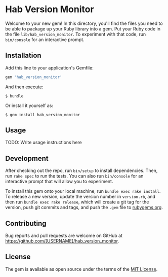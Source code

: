 # Hab Version Monitor

Welcome to your new gem! In this directory, you'll find the files you need to be able to package up your Ruby library into a gem. Put your Ruby code in the file `lib/hab_version_monitor`. To experiment with that code, run `bin/console` for an interactive prompt.


## Installation

Add this line to your application's Gemfile:

```ruby
gem 'hab_version_monitor'
```

And then execute:

    $ bundle

Or install it yourself as:

    $ gem install hab_version_monitor

## Usage

TODO: Write usage instructions here

## Development

After checking out the repo, run `bin/setup` to install dependencies. Then, run `rake spec` to run the tests. You can also run `bin/console` for an interactive prompt that will allow you to experiment.

To install this gem onto your local machine, run `bundle exec rake install`. To release a new version, update the version number in `version.rb`, and then run `bundle exec rake release`, which will create a git tag for the version, push git commits and tags, and push the `.gem` file to [rubygems.org](https://rubygems.org).

## Contributing

Bug reports and pull requests are welcome on GitHub at https://github.com/[USERNAME]/hab_version_monitor.

## License

The gem is available as open source under the terms of the [MIT License](https://opensource.org/licenses/MIT).
